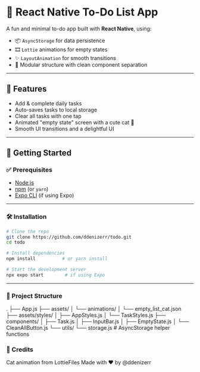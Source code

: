 # 📝 React Native To-Do List App

A fun and minimal to-do app built with **React Native**, using:

- 📦 `AsyncStorage` for data persistence  
- 🎞️ `Lottie` animations for empty states  
- ✨ `LayoutAnimation` for smooth transitions  
- 💅 Modular structure with clean component separation

---

## 📱 Features

- Add & complete daily tasks
- Auto-saves tasks to local storage
- Clear all tasks with one tap
- Animated "empty state" screen with a cute cat 🐾
- Smooth UI transitions and a delightful UI


---

## 🚀 Getting Started

### ✅ Prerequisites

- [Node.js](https://nodejs.org/)
- [npm](https://www.npmjs.com/) (or `yarn`)
- [Expo CLI](https://docs.expo.dev/get-started/installation/) (if using Expo)


---

### 🛠️ Installation

```bash
# Clone the repo
git clone https://github.com/ddenizerr/todo.git
cd todo

# Install dependencies
npm install          # or yarn install

# Start the development server
npx expo start        # if using Expo

```

---

### 📂 Project Structure

.
├── App.js
├── assets/
│   └── animations/
│       └── empty_list_cat.json
├── assets/styles/
│   ├── AppStyles.js
│   └── TaskStyles.js
├── components/
│   ├── Task.js
│   ├── InputBar.js
│   ├── EmptyState.js
│   └── CleanAllButton.js
└── utils/
    └── storage.js       # AsyncStorage helper functions

### 🙌 Credits

Cat animation from LottieFiles
Made with ❤️ by @ddenizerr
